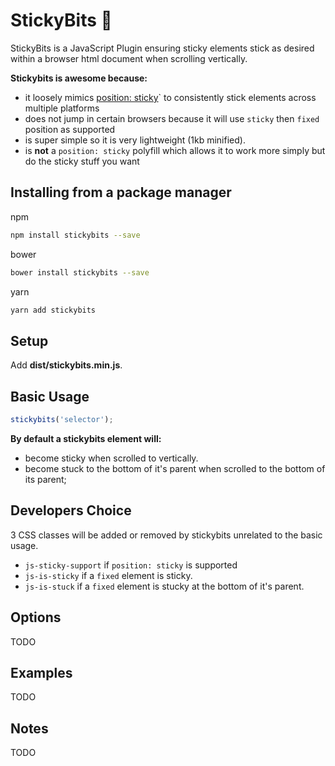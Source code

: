 # StickyBits 🍬

StickyBits is a JavaScript Plugin ensuring sticky elements stick as desired within a browser html document when scrolling vertically. 

**Stickybits is awesome because:**
-  it loosely mimics [position: sticky](https://www.sitepoint.com/css-position-sticky-introduction-polyfills/)` to consistently stick elements across multiple platforms 
-  does not jump in certain browsers because it will use `sticky` then `fixed` position as supported 
-  is super simple so it is very lightweight (1kb minified).
-  is **not** a `position: sticky` polyfill which allows it to work more simply but do the sticky stuff you want

## Installing from a package manager

npm
```sh
npm install stickybits --save
```
bower
```sh
bower install stickybits --save
```
yarn
```sh
yarn add stickybits
```

## Setup

Add **dist/stickybits.min.js**.

## Basic Usage

```javascript
stickybits('selector');
```
**By default a stickybits element will:**
-  become sticky when scrolled to vertically.
-  become stuck to the bottom of it's parent when scrolled to the bottom of its parent;

## Developers Choice

3 CSS classes will be added or removed by stickybits unrelated to the basic usage.
- `js-sticky-support` if `position: sticky` is supported
- `js-is-sticky` if a `fixed` element is sticky.
- `js-is-stuck` if a `fixed` element is stucky at the bottom of it's parent.

## Options

TODO

## Examples

TODO

## Notes

TODO
